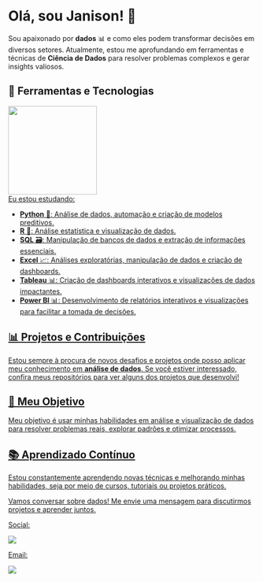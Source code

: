 # Olá, sou Janison! 👋

Sou apaixonado por **dados** 📊 e como eles podem transformar decisões em diversos setores. Atualmente, estou me aprofundando em ferramentas e técnicas de **Ciência de Dados** para resolver problemas complexos e gerar insights valiosos.

## 🔧 Ferramentas e Tecnologias
 <div>
  <a href=https://github.com/JanisonMendes">
  <img height="180em" src="https://github-readme-stats.vercel.app/api/top-langs/?username=JanisonMendes&layout=compact&langs_count=7&theme=dark"/>
</div>
Eu estou estudando:
  
- **Python** 🐍: Análise de dados, automação e criação de modelos preditivos.
- **R** 🧮: Análise estatística e visualização de dados.
- **SQL** 🗃️: Manipulação de bancos de dados e extração de informações essenciais.
- **Excel** 📈: Análises exploratórias, manipulação de dados e criação de dashboards.
- **Tableau** 📊: Criação de dashboards interativos e visualizações de dados impactantes.
- **Power BI** 📊: Desenvolvimento de relatórios interativos e visualizações para facilitar a tomada de decisões.

## 📊 Projetos e Contribuições

Estou sempre à procura de novos desafios e projetos onde posso aplicar meu conhecimento em **análise de dados**. Se você estiver interessado, confira meus repositórios para ver alguns dos projetos que desenvolvi!

## 🚀 Meu Objetivo

Meu objetivo é usar minhas habilidades em análise e visualização de dados para resolver problemas reais, explorar padrões e otimizar processos.

## 📚 Aprendizado Contínuo

Estou constantemente aprendendo novas técnicas e melhorando minhas habilidades, seja por meio de cursos, tutoriais ou projetos práticos.

Vamos conversar sobre dados! Me envie uma mensagem para discutirmos projetos e aprender juntos. 

<div>
 <p>Social:</p>
 <a href="https://www.linkedin.com/in/janison-mendes-01b8a0205/">
  <img src="https://img.shields.io/badge/LinkedIn-0077B5?style=for-the-badge&logo=linkedin&logoColor=white"/>
</div>

<div>
 <p>Email:</p>
  </a>
 
 <a href="mailto: janisonmedes1@gmail.com">
  <img src="https://img.shields.io/badge/Gmail-D14836?style=for-the-badge&logo=gmail&logoColor=white"/>
 </a>
</div>


